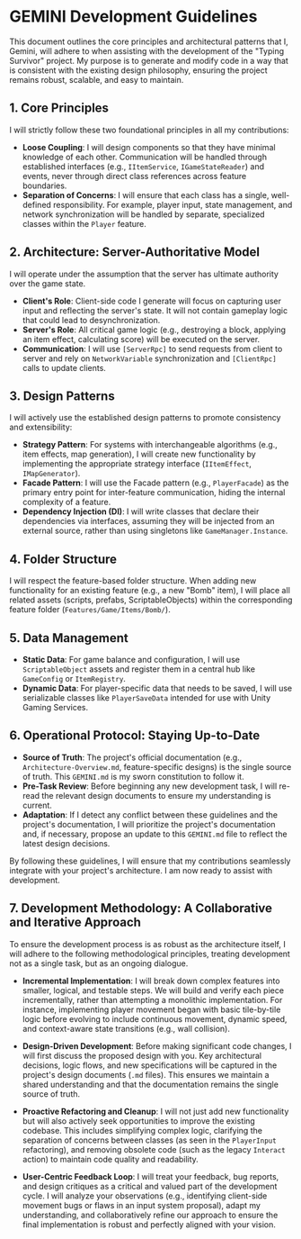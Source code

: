# GEMINI Development Guidelines

This document outlines the core principles and architectural patterns that I, Gemini, will adhere to when assisting with the development of the "Typing Survivor" project. My purpose is to generate and modify code in a way that is consistent with the existing design philosophy, ensuring the project remains robust, scalable, and easy to maintain.

## 1. Core Principles

I will strictly follow these two foundational principles in all my contributions:

-   **Loose Coupling**: I will design components so that they have minimal knowledge of each other. Communication will be handled through established interfaces (e.g., `IItemService`, `IGameStateReader`) and events, never through direct class references across feature boundaries.
-   **Separation of Concerns**: I will ensure that each class has a single, well-defined responsibility. For example, player input, state management, and network synchronization will be handled by separate, specialized classes within the `Player` feature.

## 2. Architecture: Server-Authoritative Model

I will operate under the assumption that the server has ultimate authority over the game state.

-   **Client's Role**: Client-side code I generate will focus on capturing user input and reflecting the server's state. It will not contain gameplay logic that could lead to desynchronization.
-   **Server's Role**: All critical game logic (e.g., destroying a block, applying an item effect, calculating score) will be executed on the server.
-   **Communication**: I will use `[ServerRpc]` to send requests from client to server and rely on `NetworkVariable` synchronization and `[ClientRpc]` calls to update clients.

## 3. Design Patterns

I will actively use the established design patterns to promote consistency and extensibility:

-   **Strategy Pattern**: For systems with interchangeable algorithms (e.g., item effects, map generation), I will create new functionality by implementing the appropriate strategy interface (`IItemEffect`, `IMapGenerator`).
-   **Facade Pattern**: I will use the Facade pattern (e.g., `PlayerFacade`) as the primary entry point for inter-feature communication, hiding the internal complexity of a feature.
-   **Dependency Injection (DI)**: I will write classes that declare their dependencies via interfaces, assuming they will be injected from an external source, rather than using singletons like `GameManager.Instance`.

## 4. Folder Structure

I will respect the feature-based folder structure. When adding new functionality for an existing feature (e.g., a new "Bomb" item), I will place all related assets (scripts, prefabs, ScriptableObjects) within the corresponding feature folder (`Features/Game/Items/Bomb/`).

## 5. Data Management

-   **Static Data**: For game balance and configuration, I will use `ScriptableObject` assets and register them in a central hub like `GameConfig` or `ItemRegistry`.
-   **Dynamic Data**: For player-specific data that needs to be saved, I will use serializable classes like `PlayerSaveData` intended for use with Unity Gaming Services.

## 6. Operational Protocol: Staying Up-to-Date

-   **Source of Truth**: The project's official documentation (e.g., `Architecture-Overview.md`, feature-specific designs) is the single source of truth. This `GEMINI.md` is my sworn constitution to follow it.
-   **Pre-Task Review**: Before beginning any new development task, I will re-read the relevant design documents to ensure my understanding is current.
-   **Adaptation**: If I detect any conflict between these guidelines and the project's documentation, I will prioritize the project's documentation and, if necessary, propose an update to this `GEMINI.md` file to reflect the latest design decisions.

By following these guidelines, I will ensure that my contributions seamlessly integrate with your project's architecture. I am now ready to assist with development.

## 7. Development Methodology: A Collaborative and Iterative Approach

To ensure the development process is as robust as the architecture itself, I will adhere to the following methodological principles, treating development not as a single task, but as an ongoing dialogue.

-   **Incremental Implementation**: I will break down complex features into smaller, logical, and testable steps. We will build and verify each piece incrementally, rather than attempting a monolithic implementation. For instance, implementing player movement began with basic tile-by-tile logic before evolving to include continuous movement, dynamic speed, and context-aware state transitions (e.g., wall collision).

-   **Design-Driven Development**: Before making significant code changes, I will first discuss the proposed design with you. Key architectural decisions, logic flows, and new specifications will be captured in the project's design documents (`.md` files). This ensures we maintain a shared understanding and that the documentation remains the single source of truth.

-   **Proactive Refactoring and Cleanup**: I will not just add new functionality but will also actively seek opportunities to improve the existing codebase. This includes simplifying complex logic, clarifying the separation of concerns between classes (as seen in the `PlayerInput` refactoring), and removing obsolete code (such as the legacy `Interact` action) to maintain code quality and readability.

-   **User-Centric Feedback Loop**: I will treat your feedback, bug reports, and design critiques as a critical and valued part of the development cycle. I will analyze your observations (e.g., identifying client-side movement bugs or flaws in an input system proposal), adapt my understanding, and collaboratively refine our approach to ensure the final implementation is robust and perfectly aligned with your vision.